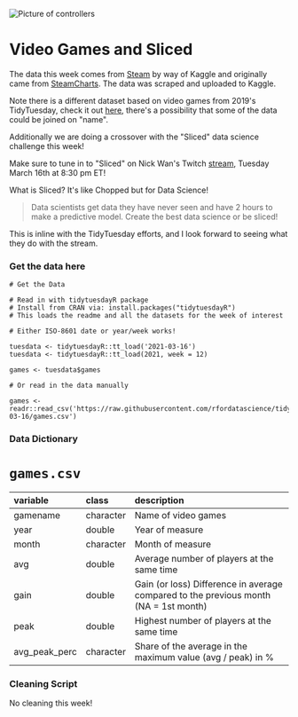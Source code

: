![Picture of controllers](https://images.unsplash.com/photo-1580327344181-c1163234e5a0?ixid=MXwxMjA3fDB8MHxwaG90by1wYWdlfHx8fGVufDB8fHw%3D&ixlib=rb-1.2.1&auto=format&fit=crop&w=1494&q=80)

# Video Games and Sliced

The data this week comes from [Steam](https://www.kaggle.com/michau96/popularity-of-games-on-steam) by way of Kaggle and originally came from [SteamCharts](https://steamcharts.com/). The data was scraped and uploaded to Kaggle.

Note there is a different dataset based on video games from 2019's TidyTuesday, check it out [here](https://github.com/rfordatascience/tidytuesday/tree/master/data/2019/2019-07-30), there's a possibility that some of the data could be joined on "name".

Additionally we are doing a crossover with the "Sliced" data science challenge this week!

Make sure to tune in to "Sliced" on Nick Wan's Twitch [stream](https://twitch.tv/nickwan_datasci), Tuesday March 16th at 8:30 pm ET!

What is Sliced? It's like Chopped but for Data Science!

> Data scientists get data they have never seen and have 2 hours to make a predictive model. Create the best data science or be sliced!

This is inline with the TidyTuesday efforts, and I look forward to seeing what they do with the stream.

### Get the data here

```{r}
# Get the Data

# Read in with tidytuesdayR package 
# Install from CRAN via: install.packages("tidytuesdayR")
# This loads the readme and all the datasets for the week of interest

# Either ISO-8601 date or year/week works!

tuesdata <- tidytuesdayR::tt_load('2021-03-16')
tuesdata <- tidytuesdayR::tt_load(2021, week = 12)

games <- tuesdata$games

# Or read in the data manually

games <- readr::read_csv('https://raw.githubusercontent.com/rfordatascience/tidytuesday/master/data/2021/2021-03-16/games.csv')

```
### Data Dictionary

# `games.csv`

|variable      |class     |description |
|:-------------|:---------|:-----------|
|gamename      |character | Name of video games |
|year          |double    | Year of measure |
|month         |character | Month of measure |
|avg           |double    | Average number of players at the same time|
|gain          |double    | Gain (or loss) Difference in average compared to the previous month (NA = 1st month) |
|peak          |double    | Highest number of players at the same time |
|avg_peak_perc |character | Share of the average in the maximum value (avg / peak) in % |

### Cleaning Script

No cleaning this week!
